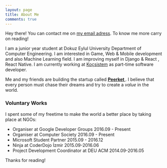```yaml
---
layout: page
title: About Me
comments: true
---
```


<p class="message">
Hey there! You can contact me on <a href='mailto:emrehayirci@gmail.com'>my email adress</a>. To know me more carry on reading!
</p>

  I am a junior year student at Dokuz Eylul University Department of Computer Engineering. I am interested in Game, Web & Mobile development and also Machine Learning field. I am improving myself in Django & React , React Native.  I am currently working at <a href='https://en.kocsistem.com.tr/'>Koçsistem</a> as part-time software developer.
  
  Me and my friends are building the startup called <a href='www.peerket.com'/><b> Peerket </b></a>. I believe that every person must chase their dreams and try to create a *value* in the world.
 
 
### Voluntary Works

I spent some of my freetime to make the world a better place by taking place at NGOs:
 
 * Organiser at Google Developer Groups 2016.09 - Present
 * Organiser at Computer Society 2016.09 - Present
 * Microsoft Student Partner 2015.09 - 2016.12
 * Ninja at CoderDojo İzmir 2015.09-2016.06
 * Project Development Coordinator at DEU ACM 2014.09-2016.05
 


Thanks for reading!


